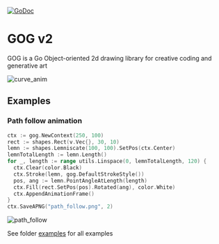 [![GoDoc](https://godoc.org/github.com/setanarut/gog/v2?status.svg)](https://pkg.go.dev/github.com/setanarut/gog/v2)

# GOG v2

GOG is a Go Object-oriented 2d drawing library for creative coding and generative art

![curve_anim](https://github.com/user-attachments/assets/135882e0-5a6d-438c-b0d0-80ebd12713c2)

## Examples

### Path follow animation

```Go
ctx := gog.NewContext(250, 100)
rect := shapes.Rect(v.Vec{}, 30, 10)
lemn := shapes.Lemniscate(100, 100).SetPos(ctx.Center)
lemnTotalLength := lemn.Length()
for _, length := range utils.Linspace(0, lemnTotalLength, 120) {
  ctx.Clear(color.Black)
  ctx.Stroke(lemn, gog.DefaultStrokeStyle())
  pos, ang := lemn.PointAngleAtLength(length)
  ctx.Fill(rect.SetPos(pos).Rotated(ang), color.White)
  ctx.AppendAnimationFrame()
}
ctx.SaveAPNG("path_follow.png", 2)
```

![path_follow](https://github.com/user-attachments/assets/55ac6887-41eb-4fb1-8d1c-55e2cdcb93fb)


See folder [examples](./examples) for all examples
